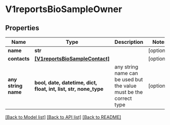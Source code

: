 # V1reportsBioSampleOwner


## Properties
Name | Type | Description | Notes
------------ | ------------- | ------------- | -------------
**name** | **str** |  | [optional] 
**contacts** | [**[V1reportsBioSampleContact]**](V1reportsBioSampleContact.md) |  | [optional] 
**any string name** | **bool, date, datetime, dict, float, int, list, str, none_type** | any string name can be used but the value must be the correct type | [optional]

[[Back to Model list]](../README.md#documentation-for-models) [[Back to API list]](../README.md#documentation-for-api-endpoints) [[Back to README]](../README.md)


